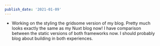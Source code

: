 ```yaml
---
publish_date: '2021-01-09'
---
```


- Working on the styling the gridsome version of my blog. Pretty much looks exactly the same as my Nuxt blog now! I have comparison between the static versions of both frameworks now. I should probably blog about building in both experiences.
